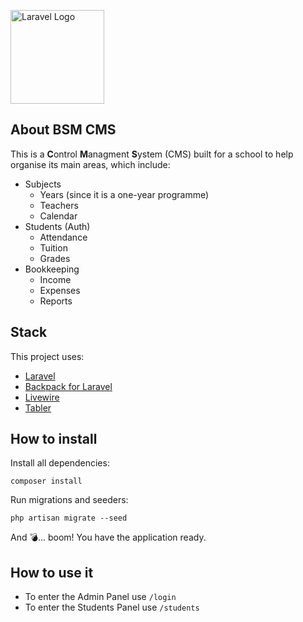 <a href="https://bsmlatvia.lv/" target="_blank"><img src="https://bsmlatvia.lv/wp-content/uploads/2022/11/logo-bsm-1x1-1.png" width="150" alt="Laravel Logo"></a>

## About BSM CMS
This is a **C**ontrol **M**anagment **S**ystem (CMS) built for a school to help organise its main areas, which include: 

- Subjects
  - Years (since it is a one-year programme)
  - Teachers
  - Calendar
- Students (Auth)
  - Attendance
  - Tuition
  - Grades
- Bookkeeping
  - Income
  - Expenses
  - Reports

## Stack
This project uses:
- <a href="https://laravel.com/" target="_blank">Laravel</a>
- <a href="https://backpackforlaravel.com/" target="_blank">Backpack for Laravel</a>
- <a href="https://livewire.laravel.com/" target="_blank">Livewire</a>
- <a href="https://tabler.io/admin-template/preview" target="_blank">Tabler</a>

## How to install
Install all dependencies:

```shell
composer install
```

Run migrations and seeders:

```shell
php artisan migrate --seed
```

And 💣... boom! You have the application ready.

## How to use it

- To enter the Admin Panel use `/login`
- To enter the Students Panel use `/students`
